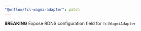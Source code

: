 ```yaml
---
"@onflow/fcl-wagmi-adapter": patch
---
```


**BREAKING** Expose RDNS configuration field for `fclWagmiAdapter`
